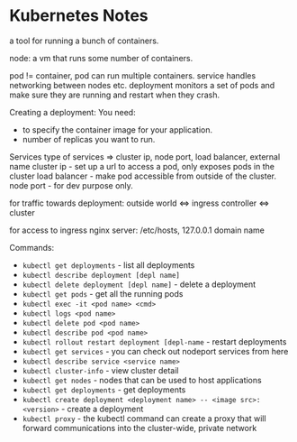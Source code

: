 # Kubernetes Notes

a tool for running a bunch of containers.

node: a vm that runs some number of containers.

pod != container, pod can run multiple containers.
service handles networking between nodes etc.
deployment monitors a set of pods and make sure they are running and restart when they crash.

Creating a deployment:
You need:
* to specify the container image for your application.
* number of replicas you want to run.

Services
type of services => cluster ip, node port, load balancer, external name
cluster ip - set up a url to access a pod, only exposes pods in the cluster
load balancer - make pod accessible from outside of the cluster.
node port - for dev purpose only.

for traffic towards deployment: outside world <=> ingress controller <=> cluster

for access to ingress nginx server: /etc/hosts, 127.0.0.1 domain name

Commands:
* `kubectl get deployments` - list all deployments
* `kubectl describe deployment [depl name]`
* `kubectl delete deployment [depl name]` - delete a deployment
* `kubectl get pods` - get all the running pods
* `kubectl exec -it <pod name> <cmd>`
* `kubectl logs <pod name>`
* `kubectl delete pod <pod name>`
* `kubectl describe pod <pod name>`
* `kubectl rollout restart deployment [depl-name` - restart deployments
* `kubectl get services` - you can check out nodeport services from here
* `kubectl describe service <service name>`
* `kubectl cluster-info` - view cluster detail
* `kubectl get nodes` - nodes that can be used to host applications
* `kubectl get deployments` - get deployments
* `kubectl create deployment <deployment name> -- <image src>:<version>` - create a deployment
* `kubectl proxy` - the kubectl command can create a proxy that will forward communications into the cluster-wide, private network
